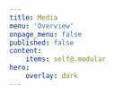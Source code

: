 ```yaml
---
title: Media
menu: 'Overview'
onpage_menu: false
published: false
content:
    items: self@.modular
hero:
    overlay: dark
---
```

